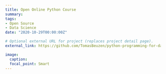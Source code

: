 ```yaml
---
title: Open Online Python Course
summary:
tags:
- Open Source
- Data Science
date: "2020-10-29T00:00:00Z"

# Optional external URL for project (replaces project detail page).
external_link: https://github.com/TomasBeuzen/python-programming-for-data-science

image:
  caption:
  focal_point: Smart
---
```

